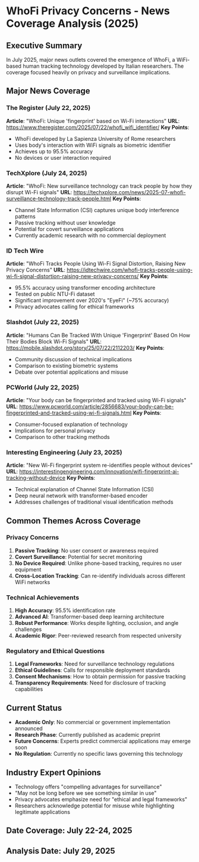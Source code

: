 # WhoFi Privacy Concerns - News Coverage Analysis (2025)

## Executive Summary
In July 2025, major news outlets covered the emergence of WhoFi, a WiFi-based human tracking technology developed by Italian researchers. The coverage focused heavily on privacy and surveillance implications.

## Major News Coverage

### The Register (July 22, 2025)
**Article**: "WhoFi: Unique 'fingerprint' based on Wi-Fi interactions"
**URL**: https://www.theregister.com/2025/07/22/whofi_wifi_identifier/
**Key Points**:
- WhoFi developed by La Sapienza University of Rome researchers
- Uses body's interaction with WiFi signals as biometric identifier
- Achieves up to 95.5% accuracy
- No devices or user interaction required

### TechXplore (July 24, 2025)
**Article**: "WhoFi: New surveillance technology can track people by how they disrupt Wi-Fi signals"
**URL**: https://techxplore.com/news/2025-07-whofi-surveillance-technology-track-people.html
**Key Points**:
- Channel State Information (CSI) captures unique body interference patterns
- Passive tracking without user knowledge
- Potential for covert surveillance applications
- Currently academic research with no commercial deployment

### ID Tech Wire
**Article**: "WhoFi Tracks People Using Wi-Fi Signal Distortion, Raising New Privacy Concerns"
**URL**: https://idtechwire.com/whofi-tracks-people-using-wi-fi-signal-distortion-raising-new-privacy-concerns/
**Key Points**:
- 95.5% accuracy using transformer encoding architecture
- Tested on public NTU-Fi dataset
- Significant improvement over 2020's "EyeFi" (~75% accuracy)
- Privacy advocates calling for ethical frameworks

### Slashdot (July 22, 2025)
**Article**: "Humans Can Be Tracked With Unique 'Fingerprint' Based On How Their Bodies Block Wi-Fi Signals"
**URL**: https://mobile.slashdot.org/story/25/07/22/2112203/
**Key Points**:
- Community discussion of technical implications
- Comparison to existing biometric systems
- Debate over potential applications and misuse

### PCWorld (July 22, 2025)
**Article**: "Your body can be fingerprinted and tracked using Wi-Fi signals"
**URL**: https://www.pcworld.com/article/2856683/your-body-can-be-fingerprinted-and-tracked-using-wi-fi-signals.html
**Key Points**:
- Consumer-focused explanation of technology
- Implications for personal privacy
- Comparison to other tracking methods

### Interesting Engineering (July 23, 2025)
**Article**: "New Wi-Fi fingerprint system re-identifies people without devices"
**URL**: https://interestingengineering.com/innovation/wifi-fingerprint-ai-tracking-without-device
**Key Points**:
- Technical explanation of Channel State Information (CSI)
- Deep neural network with transformer-based encoder
- Addresses challenges of traditional visual identification methods

## Common Themes Across Coverage

### Privacy Concerns
1. **Passive Tracking**: No user consent or awareness required
2. **Covert Surveillance**: Potential for secret monitoring
3. **No Device Required**: Unlike phone-based tracking, requires no user equipment
4. **Cross-Location Tracking**: Can re-identify individuals across different WiFi networks

### Technical Achievements
1. **High Accuracy**: 95.5% identification rate
2. **Advanced AI**: Transformer-based deep learning architecture
3. **Robust Performance**: Works despite lighting, occlusion, and angle challenges
4. **Academic Rigor**: Peer-reviewed research from respected university

### Regulatory and Ethical Questions
1. **Legal Frameworks**: Need for surveillance technology regulations
2. **Ethical Guidelines**: Calls for responsible deployment standards
3. **Consent Mechanisms**: How to obtain permission for passive tracking
4. **Transparency Requirements**: Need for disclosure of tracking capabilities

## Current Status
- **Academic Only**: No commercial or government implementation announced
- **Research Phase**: Currently published as academic preprint
- **Future Concerns**: Experts predict commercial applications may emerge soon
- **No Regulation**: Currently no specific laws governing this technology

## Industry Expert Opinions
- Technology offers "compelling advantages for surveillance"
- "May not be long before we see something similar in use"
- Privacy advocates emphasize need for "ethical and legal frameworks"
- Researchers acknowledge potential for misuse while highlighting legitimate applications

## Date Coverage: July 22-24, 2025
## Analysis Date: July 29, 2025